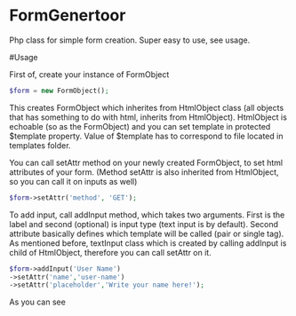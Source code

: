 # FormGenertoor
Php class for simple form creation. Super easy to use, see usage.

#Usage

First of, create your instance of FormObject

```php
$form = new FormObject();
```

This creates FormObject which inherites from HtmlObject class (all objects that has something to do with html, inherits from HtmlObject). HtmlObject is echoable (so as the FormObject) and you can set template in protected $template property. Value of $template has to correspond to file located in templates folder.

You can call setAttr method on your newly created FormObject, to set html attributes of your form. (Method setAttr is also inherited from HtmlObject, so you can call it on inputs as well)

```php
$form->setAttr('method', 'GET');
```

To add input, call addInput method, which takes two arguments. First is the label and second (optional) is input type (text input is by default). Second attribute basically defines which template will be called (pair or single tag). As mentioned before, textInput class which is created by calling addInput is child of HtmlObject, therefore you can call setAttr on it.  

```php
$form->addInput('User Name')
->setAttr('name','user-name')
->setAttr('placeholder','Write your name here!');
```

As you can see